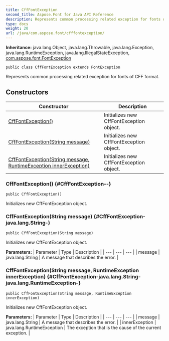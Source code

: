 ```yaml
---
title: CffFontException
second_title: Aspose.Font for Java API Reference
description: Represents common processing related exception for fonts of CFF format.
type: docs
weight: 20
url: /java/com.aspose.font/cfffontexception/
---
```

**Inheritance:**
java.lang.Object, java.lang.Throwable, java.lang.Exception, java.lang.RuntimeException, java.lang.IllegalStateException, [com.aspose.font.FontException](../../com.aspose.font/fontexception)
```
public class CffFontException extends FontException
```

Represents common processing related exception for fonts of CFF format.
## Constructors

| Constructor | Description |
| --- | --- |
| [CffFontException()](#CffFontException--) | Initializes new  CffFontException  object. |
| [CffFontException(String message)](#CffFontException-java.lang.String-) | Initializes new  CffFontException  object. |
| [CffFontException(String message, RuntimeException innerException)](#CffFontException-java.lang.String-java.lang.RuntimeException-) | Initializes new  CffFontException  object. |
### CffFontException() {#CffFontException--}
```
public CffFontException()
```


Initializes new  CffFontException  object.

### CffFontException(String message) {#CffFontException-java.lang.String-}
```
public CffFontException(String message)
```


Initializes new  CffFontException  object.

**Parameters:**
| Parameter | Type | Description |
| --- | --- | --- |
| message | java.lang.String | A message that describes the error. |

### CffFontException(String message, RuntimeException innerException) {#CffFontException-java.lang.String-java.lang.RuntimeException-}
```
public CffFontException(String message, RuntimeException innerException)
```


Initializes new  CffFontException  object.

**Parameters:**
| Parameter | Type | Description |
| --- | --- | --- |
| message | java.lang.String | A message that describes the error. |
| innerException | java.lang.RuntimeException | The exception that is the cause of the current exception. |

